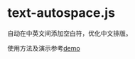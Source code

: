 text-autospace.js
=================

自动在中英文间添加空白符，优化中文排版。

使用方法及演示参考[demo](http://mastermay.github.io/text-autospace.js/)